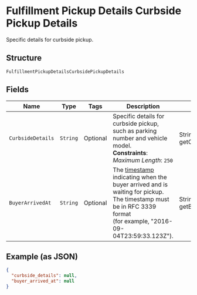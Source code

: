 
# Fulfillment Pickup Details Curbside Pickup Details

Specific details for curbside pickup.

## Structure

`FulfillmentPickupDetailsCurbsidePickupDetails`

## Fields

| Name | Type | Tags | Description | Getter |
|  --- | --- | --- | --- | --- |
| `CurbsideDetails` | `String` | Optional | Specific details for curbside pickup, such as parking number and vehicle model.<br>**Constraints**: *Maximum Length*: `250` | String getCurbsideDetails() |
| `BuyerArrivedAt` | `String` | Optional | The [timestamp](https://developer.squareup.com/docs/build-basics/working-with-dates)<br>indicating when the buyer arrived and is waiting for pickup. The timestamp must be in RFC 3339 format<br>(for example, "2016-09-04T23:59:33.123Z"). | String getBuyerArrivedAt() |

## Example (as JSON)

```json
{
  "curbside_details": null,
  "buyer_arrived_at": null
}
```

